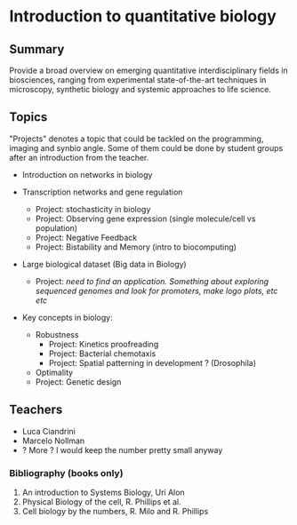 # Introduction to quantitative biology



## Summary

Provide a broad overview on emerging quantitative interdisciplinary fields in biosciences, ranging from experimental state-of-the-art techniques in microscopy, synthetic biology and systemic approaches to life science.

## Topics

"Projects" denotes a topic that could be tackled on the programming, imaging and synbio angle. Some of them could be done by student groups after an introduction from the teacher.

- Introduction on networks in biology
- Transcription networks and gene regulation

    - Project: stochasticity in biology 
    - Project: Observing gene expression (single molecule/cell vs population)
    - Project: Negative Feedback
    - Project: Bistability and Memory (intro to biocomputing)
- Large biological dataset (Big data in Biology)
    - Project: *need to find an application. Something about exploring sequenced genomes and look for promoters, make logo plots, etc etc* 
- Key concepts in biology: 

  - Robustness
    - Project: Kinetics proofreading
    - Project: Bacterial chemotaxis
    - Project: Spatial patterning in development ? (Drosophila)
  - Optimality
  - Project: Genetic design

## Teachers

- Luca Ciandrini
- Marcelo Nollman
- ? More ? I would keep the number pretty small anyway

### Bibliography (books only)

1. An introduction to Systems Biology, Uri Alon
2. Physical Biology of the cell, R. Phillips et al.
3. Cell biology by the numbers, R. Milo and R. Phillips